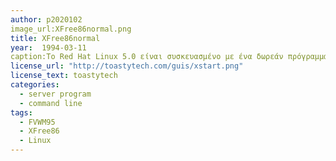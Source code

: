 ```yaml
---
author: p2020102
image_url:XFree86normal.png
title: XFree86normal
year:  1994-03-11
caption:Το Red Hat Linux 5.0 είναι συσκευασμένο με ένα δωρεάν πρόγραμμα διακομιστή X που ονομάζεται XFree86 και από προεπιλογή χρησιμοποιεί έναν διαχειριστή παραθύρων που ονομάζεται FVWM95. Άλλες διανομές μπορεί να έχουν διαφορετικά προγράμματα διακομιστή X και συχνά έχουν οποιονδήποτε από έναν αριθμό διαχειριστών παραθύρων.έχει ξεκινήσει και έχει ξεκινήσει τη διαχείριση παραθύρων FVWM95. Το FVWM95 μιμείται τη διεπαφή χρήστη των Microsoft Windows 95, παρέχοντας κουμπιά ελαχιστοποίησης/μεγιστοποίησης στυλ Windows 95 και μια γραμμή εργασιών.
license_url: "http://toastytech.com/guis/xstart.png" 
license_text: toastytech 
categories:
  - server program
  - command line
tags: 
  - FVWM95 
  - XFree86 
  - Linux
---
```

